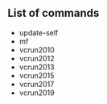 ## List of commands

- update-self
- mf
- vcrun2010
- vcrun2012
- vcrun2013
- vcrun2015
- vcrun2017
- vcrun2019
